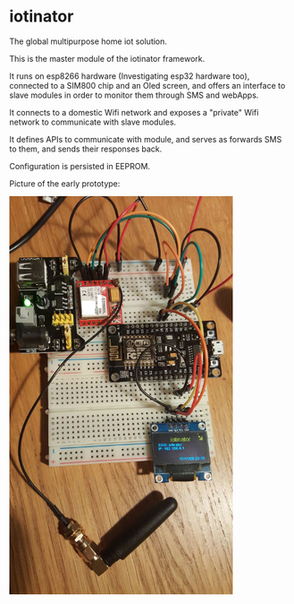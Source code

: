 # iotinator
The global multipurpose home iot solution.

This is the master module of the iotinator framework.


It runs on esp8266 hardware (Investigating esp32 hardware too), connected to a SIM800 chip and an Oled screen, and offers an interface to slave modules in order to monitor them through SMS and webApps.

It connects to a domestic Wifi network and exposes a "private" Wifi network to communicate with slave modules.

It defines APIs to communicate with module, and serves as forwards SMS to them, and sends their responses back.

Configuration is persisted in EEPROM.


Picture of the early prototype:

<img src="resources/prototype.jpg" width="400px"/>

